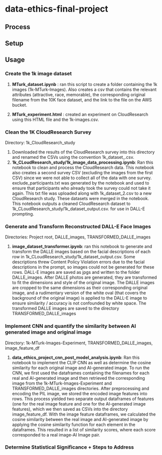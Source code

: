 # data-ethics-final-project

## Process

## Setup 

## Usage

### Create the 1k image dataset 

1. **MTurk_dataset.ipynb** : ran this script to create a folder containing the 1k images (1k-MTurk-Images). Also creates a csv that contains the relevant attributes (attractive, race, memorable), the corresponding original filename from the 10K face dataset, and the link to the file on the AWS bucket. 

2. **MTurk_experiment.html** : created an experiment on CloudResearch using this HTML file and the 1k-images.csv. 

### Clean the 1K CloudResearch Survey 
Directory: 1k_CloudResearch_study

1. Downloaded the results of the CloudResearch survey into this directory and renamed the CSVs using the convention 1k_dataset_<number>.csv. 
2. **1k_CLoudResearch_study/1k_image_data_processing.ipynb**: Ran this notebook to clean and process the CloudResearch data. This notebook also creates a second survey CSV (excluding the images from the first CSV) since we were not able to collect all of the data with one survey. exclude_participants.txt was generated by the notebook and used to ensure that participants who already took the survey could not take it again. This txt file was uploaded along with 1k_dataset_2.csv to a new CloudResearch study. These datasets were merged in the notebook. This notebook outputs a cleaned CloudResearch dataset to 1k_CLoudResearch_study/1k_dataset_output.csv. for use in DALL-E prompting. 

### Generate and Transform Reconstructed DALL-E Face Images
Directories: Project root, DALLE_images, TRANSFORMED_DALLE_images

1. **image_dataset_transformer.ipynb**: ran this notebook to generate and transform the DALLE images based on the facial descriptions of each row in 1k_CLoudResearch_study/1k_dataset_output.csv. Some descriptions threw Content Policy Violation errors due to the facial descriptions in the prompt, so images could not be generated for these rows. DALL-E images are saved as jpgs and written to the folder DALLE_images. After DALLE photos are generated, they are transformed to fit the dimensions and style of the original image. The DALLE images are cropped to the same dimensions as their corresponding original image, and a rudimentary version of the white oval (that covers the background of the original image) is applied to the DALL-E image to ensure similarity / accuracy is not confounded by white space. The transformed DALLE images are saved to the directory TRANSFORMED_DALLE_images

### Implement CNN and quantify the similarity between AI generated image and original image 
Directory: 1k-MTurk-Images-Experiment, TRANSFORMED_DALLE_images, image_feature_df

1. **data_ethics_project_cnn_post_model_analysis.ipynb**: Ran this notebook to implement the CLIP CNN as well as determine the cosine similarity for each original image and AI-generated image. To run the CNN, we first used the dataframes containing the filenames for each real and AI-generated image and then retrieved the corresponding image from the 1k-MTurk-Images-Experiment and TRANSFORMED_DALLE_images directories. After preprocessing and encoding the PIL image, we stored the encoded image features into rows. This process yielded two separate output dataframes of features (one for the real image feature and one for the AI-generated image features), which we then saved as CSVs into the directory image_feature_df. With the image feature dataframes, we calculated the cosine similarity between the real image and AI-generated image by applying the cosine similarity function for each element in the dataframes. This resulted in a list of similarity scores, where each score corresponded to a real image-AI Image pair.

### Determine Statistical Significance + Steps to Address







